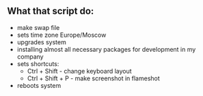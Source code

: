 ## What that script do:

- make swap file
- sets time zone Europe/Moscow
- upgrades system
- installing almost all necessary packages for development in my company
- sets shortcuts:
  - Ctrl + Shift - change keyboard layout
  - Ctrl + Shift + P - make screenshot in flameshot
- reboots system